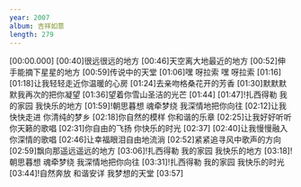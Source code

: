 ```yaml
---
year: 2007
album: 吉祥如意
length: 279
---
```

[00:00.000]
[00:40]很远很远的地方
[00:46]天空离大地最近的地方
[00:52]伸手能摘下星星的地方
[00:59]传说中的天堂
[01:06]嘿 呀拉索 嘿 呀拉索
[01:16]
[01:18]让我轻轻走近你温暖的心房
[01:24]去亲吻格桑花开的芳香
[01:30]默默默默我再次的把你凝望
[01:36]望着你雪山圣洁的光芒
[01:44]
[01:47]!扎西得勒 我的家园 我快乐的地方
[01:59]!朝思暮想 魂牵梦绕 我深情地把你向往
[02:12]让我快快走进 你清纯的梦乡
[02:18]你自然的模样 你和谐的乐章
[02:25]让我好好听听 你天籁的歌唱
[02:31]你自由的飞扬 你快乐的时光
[02:37]
[02:40]让我慢慢融入你深情的歌唱
[02:46]让幸福眼泪自由地流淌
[02:52]紧紧追寻风中歌声的方向
[02:59]飘向那遥远遥远的地方
[03:06]!扎西得勒 我的家园 我快乐的地方
[03:18]!朝思暮想 魂牵梦绕 我深情地把你向往
[03:31]!扎西得勒 我的家园 我快乐的时光
[03:44]!自然奔放 和谐安详 我梦想的天堂
[03:57]

